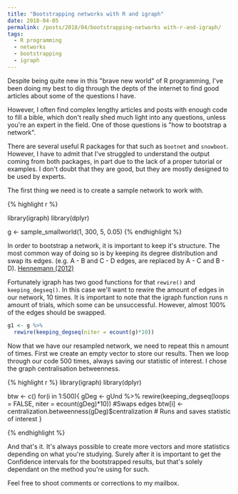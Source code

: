 ```yaml
---
title: "Bootstrapping networks with R and igraph"
date: 2018-04-05
permalink: /posts/2018/04/bootstrapping-networks with-r-and-igraph/
tags:
  - R programming
  - networks
  - bootstrapping
  - igraph
---
```


Despite being quite new in this "brave new world" of R programming, I've been doing my best to dig through the depts of the internet to find good articles about some of the questions I have.

However, I often find complex lengthy articles and posts with enough code to fill a bible, which don't really shed much light into any questions, unless you're an expert in the field.
One of those questions is "how to bootstrap a network".

There are several useful R packages for that such as `bootnet` and `snowboot`. However, I have to admit that I've struggled to understand the output coming from both packages, in part due to the lack of a proper tutorial or examples. I don't doubt that they are good, but they are mostly designed to be used by experts.

The first thing we need is to create a sample network to work with.

{% highlight r %}

library(igraph)
library(dplyr)

g <- sample_smallworld(1, 300, 5, 0.05)
{% endhighlight %}

In order to bootstrap a network, it is important to keep it's structure. The most common way of doing so is by keeping its degree distribution and swap its edges. (e.g. A - B and C - D edges, are replaced by A - C and B - D). [Hennemann (2012)](https://onlinelibrary.wiley.com/doi/full/10.1002/asi.22739)

Fortunately igraph has two good functions for that `rewire()` and `keeping_degseq()`. In this case we'll want to rewire the amount of edges in our network, 10 times. It is important to note that the igraph function runs n amount of trials, which some can be unsuccessful. However, almost 100% of the edges should be swapped.

```r
g1 <- g %>%
  rewire(keeping_degseq(niter = ecount(g)*10))
```

Now that we have our resampled network, we need to repeat this n amount of times.
First we create an empty vector to store our results. Then we loop through our code 500 times, always saving our statistic of interest. I chose the graph centralisation betweenness.

{% highlight r %}
library(igraph)
library(dplyr)

btw <- c()
for(i in 1:500){
  gDeg <- gUnd %>%
    rewire(keeping_degseq(loops = FALSE, niter = ecount(gDeg)*10)) #Swaps edges
  btw[i] <- centralization.betweenness(gDeg)$centralization # Runs and saves statistic of interest
}

{% endhighlight %}

And that's it. It's always possible to create more vectors and more statistics depending on what you're studying. Surely after it is important to get the Confidence intervals for the bootstrapped results, but that's solely dependant on the method you're using for such.

Feel free to shoot comments or corrections to my mailbox.

